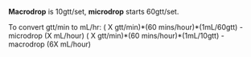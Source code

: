 **Macrodrop** is 10gtt/set, **microdrop** starts 60gtt/set.

To convert gtt/min to mL/hr:
( X gtt/min)\*(60 mins/hour)\*(1mL/60gtt) - microdrop (X mL/hour)
( X gtt/min)\*(60 mins/hour)\*(1mL/10gtt) - macrodrop (6X mL/hour)